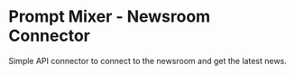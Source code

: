 # Prompt Mixer - Newsroom Connector

Simple API connector to connect to the newsroom and get the latest news.


